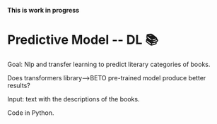 **This is work in progress**

# Predictive Model -- DL :books:

Goal: Nlp and transfer learning to predict literary categories of books.

Does transformers library-->BETO pre-trained model produce better results?

Input: text with the descriptions of the books. 

Code in Python.

